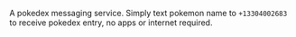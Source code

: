 A pokedex messaging service. Simply text pokemon name to
`+13304002683` to receive pokedex entry, no apps or internet
required.

